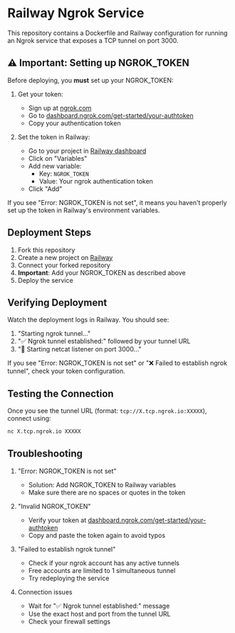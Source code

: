 # Railway Ngrok Service

This repository contains a Dockerfile and Railway configuration for running an Ngrok service that exposes a TCP tunnel on port 3000.

## ⚠️ Important: Setting up NGROK_TOKEN

Before deploying, you **must** set up your NGROK_TOKEN:

1. Get your token:
   - Sign up at [ngrok.com](https://ngrok.com)
   - Go to [dashboard.ngrok.com/get-started/your-authtoken](https://dashboard.ngrok.com/get-started/your-authtoken)
   - Copy your authentication token

2. Set the token in Railway:
   - Go to your project in [Railway dashboard](https://railway.app)
   - Click on "Variables"
   - Add new variable:
     - Key: `NGROK_TOKEN`
     - Value: Your ngrok authentication token
   - Click "Add"

If you see "Error: NGROK_TOKEN is not set", it means you haven't properly set up the token in Railway's environment variables.

## Deployment Steps

1. Fork this repository
2. Create a new project on [Railway](https://railway.app)
3. Connect your forked repository
4. **Important**: Add your NGROK_TOKEN as described above
5. Deploy the service

## Verifying Deployment

Watch the deployment logs in Railway. You should see:

1. "Starting ngrok tunnel..."
2. "✅ Ngrok tunnel established:" followed by your tunnel URL
3. "🚀 Starting netcat listener on port 3000..."

If you see "Error: NGROK_TOKEN is not set" or "❌ Failed to establish ngrok tunnel", check your token configuration.

## Testing the Connection

Once you see the tunnel URL (format: `tcp://X.tcp.ngrok.io:XXXXX`), connect using:
```bash
nc X.tcp.ngrok.io XXXXX
```

## Troubleshooting

1. "Error: NGROK_TOKEN is not set"
   - Solution: Add NGROK_TOKEN to Railway variables
   - Make sure there are no spaces or quotes in the token

2. "Invalid NGROK_TOKEN"
   - Verify your token at [dashboard.ngrok.com/get-started/your-authtoken](https://dashboard.ngrok.com/get-started/your-authtoken)
   - Copy and paste the token again to avoid typos

3. "Failed to establish ngrok tunnel"
   - Check if your ngrok account has any active tunnels
   - Free accounts are limited to 1 simultaneous tunnel
   - Try redeploying the service

4. Connection issues
   - Wait for "✅ Ngrok tunnel established:" message
   - Use the exact host and port from the tunnel URL
   - Check your firewall settings
